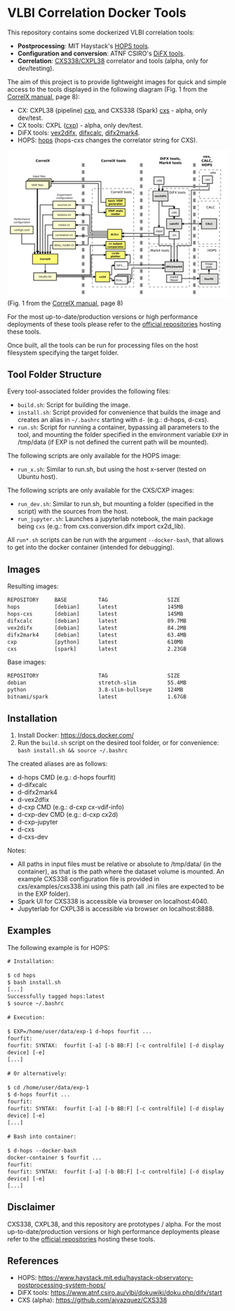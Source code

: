 # VLBI Correlation Docker Tools

This repository contains some dockerized VLBI correlation tools:
* **Postprocessing**: MIT Haystack's [HOPS tools](https://www.haystack.mit.edu/haystack-observatory-postprocessing-system-hops/).
* **Configuration and conversion**: ATNF CSIRO's [DiFX tools](https://www.atnf.csiro.au/vlbi/dokuwiki/doku.php/difx/start).
* **Correlation**: [CXS338/CXPL38](https://github.com/ajvazquez/CXS338) correlator and tools (alpha, only for dev/testing).

The aim of this project is to provide lightweight images for quick and simple access to the tools displayed in the following diagram (Fig. 1 from the [CorrelX manual](https://github.com/MITHaystack/CorrelX/blob/master/correlx-user-developer-guide.pdf), page 8):
* CX: CXPL38 (pipeline) [cxp](cxp), and CXS338 (Spark) [cxs](cxs) - alpha, only dev/test.
* CX tools: CXPL ([cxp](cxp)) - alpha, only dev/test.
* DiFX tools: [vex2difx](vex2difx), [difxcalc](difxcalc), [difx2mark4](difx2mark4).
* HOPS: [hops](hops) (hops-cxs changes the correlator string for CXS).

![CX, DiFX tools, HOPS](cx_difx_hops.png)
(Fig. 1 from the [CorrelX manual](https://github.com/MITHaystack/CorrelX/blob/master/correlx-user-developer-guide.pdf), page 8)

For the most up-to-date/production versions or high performance deployments of these tools please refer to the [official repositories](#References) hosting these tools.

Once built, all the tools can be run for processing files on the host filesystem specifying the target folder.

## Tool Folder Structure

Every tool-associated folder provides the following files:
* ```build.sh```: Script for building the image.
* ```install.sh```: Script provided for convenience that builds the image and creates an alias in ```~/.bashrc``` starting with ```d-``` (e.g.: d-hops, d-cxs).
* ```run.sh```: Script for running a container, bypassing all parameters to the tool, and mounting the folder specified in the environment variable ```EXP``` in /tmp/data (if EXP is not defined the current path will be mounted).
  
The following scripts are only available for the HOPS image:
* ```run_x.sh```: Similar to run.sh, but using the host x-server (tested on Ubuntu host).

The following scripts are only available for the CXS/CXP images:
* ```run_dev.sh```: Similar to run.sh, but mounting a folder (specified in the script) with the sources from the host.
* ```run_jupyter.sh```: Launches a jupyterlab notebook, the main package being ```cxs``` (e.g.: from cxs.conversion.difx import cx2d_lib).

All ```run*.sh``` scripts can be run with the argument ```--docker-bash```, that allows to get into the docker container (intended for debugging).

## Images

Resulting images:
```
REPOSITORY     BASE          TAG                   SIZE
hops           [debian]      latest                145MB
hops-cxs       [debian]      latest                145MB
difxcalc       [debian]      latest                89.7MB
vex2difx       [debian]      latest                84.2MB
difx2mark4     [debian]      latest                63.4MB
cxp            [python]      latest                610MB
cxs            [spark]       latest                2.23GB
```

Base images:  
```
REPOSITORY                   TAG                   SIZE
debian                       stretch-slim          55.4MB
python                       3.8-slim-bullseye     124MB
bitnami/spark                latest                1.67GB
```

## Installation

1. Install Docker: https://docs.docker.com/
2. Run the ```build.sh``` script on the desired tool folder, or for convenience: ```bash install.sh && source ~/.bashrc```

The created aliases are as follows:
* d-hops CMD (e.g.: d-hops fourfit)
* d-difxcalc
* d-difx2mark4
* d-vex2dfix
* d-cxp CMD (e.g.: d-cxp cx-vdif-info)
* d-cxp-dev CMD (e.g.: d-cxp cx2d)
* d-cxp-jupyter
* d-cxs
* d-cxs-dev

Notes: 
* All paths in input files must be relative or absolute to /tmp/data/ (in the container), as that is the path where the dataset volume is mounted.
An example CXS338 configuration file is provided in cxs/examples/cxs338.ini using this path (all .ini files are expected to be in the EXP folder).
* Spark UI for CXS338 is accessible via browser on localhost:4040.
* Jupyterlab for CXPL38 is accessible via browser on localhost:8888.


## Examples

The following example is for HOPS:
```
# Installation:

$ cd hops
$ bash install.sh
[...]
Successfully tagged hops:latest
$ source ~/.bashrc 

# Execution:

$ EXP=/home/user/data/exp-1 d-hops fourfit ...
fourfit: 
fourfit: SYNTAX:  fourfit [-a] [-b BB:F] [-c controlfile] [-d display device] [-e]
[...]

# Or alternatively:

$ cd /home/user/data/exp-1
$ d-hops fourfit ...
fourfit: 
fourfit: SYNTAX:  fourfit [-a] [-b BB:F] [-c controlfile] [-d display device] [-e]
[...]

# Bash into container:

$ d-hops --docker-bash
docker-container $ fourfit ...
fourfit: 
fourfit: SYNTAX:  fourfit [-a] [-b BB:F] [-c controlfile] [-d display device] [-e]
[...]
```

## Disclaimer

CXS338, CXPL38, and this repository are prototypes / alpha.
For the most up-to-date/production versions or high performance deployments please refer to the [official repositories](#References) hosting these tools.

## References

* HOPS: https://www.haystack.mit.edu/haystack-observatory-postprocessing-system-hops/
* DiFX tools: https://www.atnf.csiro.au/vlbi/dokuwiki/doku.php/difx/start
* CXS (alpha): https://github.com/ajvazquez/CXS338
 
